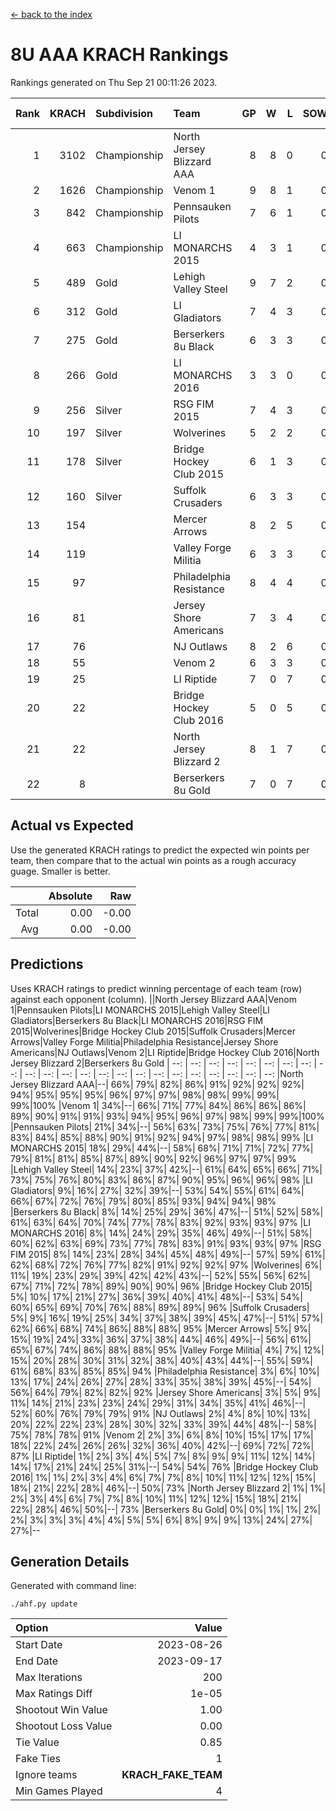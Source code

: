 [<- back to the index](readme.md)
# 8U AAA KRACH Rankings
Rankings generated on Thu Sep 21 00:11:26 2023.

Rank|KRACH|Subdivision|Team|GP|W|L|SOW|SOL|T|SoS|Exp Wins|Win Diff
---:|---:|:---|:---|---:|---:|---:|---:|---:|---:|---:|---:|---:
1|3102|Championship|North Jersey Blizzard AAA|8|8|0|0|0|0|362|8.8|-0.0
2|1626|Championship|Venom 1|9|8|1|0|0|0|543|8.8|-0.0
3|842|Championship|Pennsauken Pilots|7|6|1|0|0|0|343|6.9|0.0
4|663|Championship|LI MONARCHS 2015|4|3|1|0|0|0|776|3.8|-0.0
5|489|Gold|Lehigh Valley Steel|9|7|2|0|0|0|293|7.9|0.0
6|312|Gold|LI Gladiators|7|4|3|0|0|0|641|4.9|0.0
7|275|Gold|Berserkers 8u Black|6|3|3|0|0|0|480|3.9|0.0
8|266|Gold|LI MONARCHS 2016|3|3|0|0|0|0|56|3.9|0.0
9|256|Silver|RSG FIM 2015|7|4|3|0|0|0|284|4.9|0.0
10|197|Silver|Wolverines|5|2|2|0|0|1|280|3.7|0.0
11|178|Silver|Bridge Hockey Club 2015|6|1|3|0|0|2|1093|3.6|0.0
12|160|Silver|Suffolk Crusaders|6|3|3|0|0|0|184|3.9|0.0
13|154||Mercer Arrows|8|2|5|0|0|1|590|3.7|0.0
14|119||Valley Forge Militia|6|3|3|0|0|0|362|3.9|0.0
15|97||Philadelphia Resistance|8|4|4|0|0|0|311|4.9|0.0
16|81||Jersey Shore Americans|7|3|4|0|0|0|174|3.9|0.0
17|76||NJ Outlaws|8|2|6|0|0|0|652|2.9|0.0
18|55||Venom 2|6|3|3|0|0|0|82|3.9|0.0
19|25||LI Riptide|7|0|7|0|0|0|1164|0.9|0.0
20|22||Bridge Hockey Club 2016|5|0|5|0|0|0|204|0.9|0.0
21|22||North Jersey Blizzard 2|8|1|7|0|0|0|184|1.9|0.0
22|8||Berserkers 8u Gold|7|0|7|0|0|0|109|0.9|0.0

## Actual vs Expected
Use the generated KRACH ratings to predict the expected win points per team, then compare that to the actual win points as a rough accuracy guage. Smaller is better.

||Absolute|Raw
|---:|---:|---:
|Total|0.00|-0.00
|Avg|0.00|-0.00

## Predictions
Uses KRACH ratings to predict winning percentage of each team (row) against each opponent (column).
||North Jersey Blizzard AAA|Venom 1|Pennsauken Pilots|LI MONARCHS 2015|Lehigh Valley Steel|LI Gladiators|Berserkers 8u Black|LI MONARCHS 2016|RSG FIM 2015|Wolverines|Bridge Hockey Club 2015|Suffolk Crusaders|Mercer Arrows|Valley Forge Militia|Philadelphia Resistance|Jersey Shore Americans|NJ Outlaws|Venom 2|LI Riptide|Bridge Hockey Club 2016|North Jersey Blizzard 2|Berserkers 8u Gold
| --: | --: | --: | --: | --: | --: | --: | --: | --: | --: | --: | --: | --: | --: | --: | --: | --: | --: | --: | --: | --: | --: | --: 
|North Jersey Blizzard AAA|--| 66%| 79%| 82%| 86%| 91%| 92%| 92%| 92%| 94%| 95%| 95%| 95%| 96%| 97%| 97%| 98%| 98%| 99%| 99%| 99%|100%
|Venom 1| 34%|--| 66%| 71%| 77%| 84%| 86%| 86%| 86%| 89%| 90%| 91%| 91%| 93%| 94%| 95%| 96%| 97%| 98%| 99%| 99%|100%
|Pennsauken Pilots| 21%| 34%|--| 56%| 63%| 73%| 75%| 76%| 77%| 81%| 83%| 84%| 85%| 88%| 90%| 91%| 92%| 94%| 97%| 98%| 98%| 99%
|LI MONARCHS 2015| 18%| 29%| 44%|--| 58%| 68%| 71%| 71%| 72%| 77%| 79%| 81%| 81%| 85%| 87%| 89%| 90%| 92%| 96%| 97%| 97%| 99%
|Lehigh Valley Steel| 14%| 23%| 37%| 42%|--| 61%| 64%| 65%| 66%| 71%| 73%| 75%| 76%| 80%| 83%| 86%| 87%| 90%| 95%| 96%| 96%| 98%
|LI Gladiators|  9%| 16%| 27%| 32%| 39%|--| 53%| 54%| 55%| 61%| 64%| 66%| 67%| 72%| 76%| 79%| 80%| 85%| 93%| 94%| 94%| 98%
|Berserkers 8u Black|  8%| 14%| 25%| 29%| 36%| 47%|--| 51%| 52%| 58%| 61%| 63%| 64%| 70%| 74%| 77%| 78%| 83%| 92%| 93%| 93%| 97%
|LI MONARCHS 2016|  8%| 14%| 24%| 29%| 35%| 46%| 49%|--| 51%| 58%| 60%| 62%| 63%| 69%| 73%| 77%| 78%| 83%| 91%| 93%| 93%| 97%
|RSG FIM 2015|  8%| 14%| 23%| 28%| 34%| 45%| 48%| 49%|--| 57%| 59%| 61%| 62%| 68%| 72%| 76%| 77%| 82%| 91%| 92%| 92%| 97%
|Wolverines|  6%| 11%| 19%| 23%| 29%| 39%| 42%| 42%| 43%|--| 52%| 55%| 56%| 62%| 67%| 71%| 72%| 78%| 89%| 90%| 90%| 96%
|Bridge Hockey Club 2015|  5%| 10%| 17%| 21%| 27%| 36%| 39%| 40%| 41%| 48%|--| 53%| 54%| 60%| 65%| 69%| 70%| 76%| 88%| 89%| 89%| 96%
|Suffolk Crusaders|  5%|  9%| 16%| 19%| 25%| 34%| 37%| 38%| 39%| 45%| 47%|--| 51%| 57%| 62%| 66%| 68%| 74%| 86%| 88%| 88%| 95%
|Mercer Arrows|  5%|  9%| 15%| 19%| 24%| 33%| 36%| 37%| 38%| 44%| 46%| 49%|--| 56%| 61%| 65%| 67%| 74%| 86%| 88%| 88%| 95%
|Valley Forge Militia|  4%|  7%| 12%| 15%| 20%| 28%| 30%| 31%| 32%| 38%| 40%| 43%| 44%|--| 55%| 59%| 61%| 68%| 83%| 85%| 85%| 94%
|Philadelphia Resistance|  3%|  6%| 10%| 13%| 17%| 24%| 26%| 27%| 28%| 33%| 35%| 38%| 39%| 45%|--| 54%| 56%| 64%| 79%| 82%| 82%| 92%
|Jersey Shore Americans|  3%|  5%|  9%| 11%| 14%| 21%| 23%| 23%| 24%| 29%| 31%| 34%| 35%| 41%| 46%|--| 52%| 60%| 76%| 79%| 79%| 91%
|NJ Outlaws|  2%|  4%|  8%| 10%| 13%| 20%| 22%| 22%| 23%| 28%| 30%| 32%| 33%| 39%| 44%| 48%|--| 58%| 75%| 78%| 78%| 91%
|Venom 2|  2%|  3%|  6%|  8%| 10%| 15%| 17%| 17%| 18%| 22%| 24%| 26%| 26%| 32%| 36%| 40%| 42%|--| 69%| 72%| 72%| 87%
|LI Riptide|  1%|  2%|  3%|  4%|  5%|  7%|  8%|  9%|  9%| 11%| 12%| 14%| 14%| 17%| 21%| 24%| 25%| 31%|--| 54%| 54%| 76%
|Bridge Hockey Club 2016|  1%|  1%|  2%|  3%|  4%|  6%|  7%|  7%|  8%| 10%| 11%| 12%| 12%| 15%| 18%| 21%| 22%| 28%| 46%|--| 50%| 73%
|North Jersey Blizzard 2|  1%|  1%|  2%|  3%|  4%|  6%|  7%|  7%|  8%| 10%| 11%| 12%| 12%| 15%| 18%| 21%| 22%| 28%| 46%| 50%|--| 73%
|Berserkers 8u Gold|  0%|  0%|  1%|  1%|  2%|  2%|  3%|  3%|  3%|  4%|  4%|  5%|  5%|  6%|  8%|  9%|  9%| 13%| 24%| 27%| 27%|--

## Generation Details

Generated with command line:
```
./ahf.py update
```

| Option | Value |
| :----- | ----: |
| Start Date | 2023-08-26 |
| End Date | 2023-09-17 |
| Max Iterations | 200 |
| Max Ratings Diff | 1e-05 |
| Shootout Win Value | 1.00 |
| Shootout Loss Value | 0.00 |
| Tie Value | 0.85 |
| Fake Ties | 1 |
| Ignore teams | __KRACH_FAKE_TEAM__ |
| Min Games Played | 4 |

